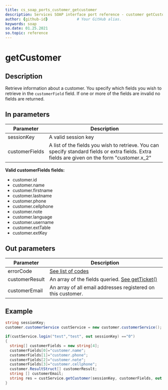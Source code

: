 ```yaml
---
title: cs_soap_ports_customer_getcustomer
description: Services SOAP interface port reference - customer getCustomer
author: {github-id}             # Your GitHub alias.
keywords: soap
so.date: 01.25.2021
so.topic: reference
---
```


# getCustomer

## Description

Retrieve information about a customer. You specify which fields you wish to retrieve in the `customerField` field. If one or more of the fields are invalid no fields are returned.

## In parameters

| Parameter | Description |
|---|---|
| sessionKey | A valid session key |
| customerFields | A list of the fields you wish to retrieve. You can specify standard fields or extra fields. Extra fields are given on the form "customer.x\_2"  |where the number is the ID on the extra field. |

**Valid customerFields fields:**

* customer.id
* customer.name
* customer.firstname
* customer.lastname
* customer.phone
* customer.cellphone
* customer.note
* customer.language
* customer.username
* customer.extTable
* customer.extKey

## Out parameters

| Parameter | Description |
|---|---|
| errorCode | [See list of codes][1] |
| customerResult | An array of the fields queried. [See getTicket()][2] |
| customerEmail | An array of all email addresses registered on this customer. |

## Example

```csharp
string sessionKey;
customer.customerService custService = new customer.customerService();

if(custService.login("test","test", out sessionKey) =="0")
{
  string[] customerFields = new string[4];
  customerFields[0]="customer.name";
  customerFields[1]="customer.phone";
  customerFields[2]="customer.note";
  customerFields[3]="customer.cellphone";
  customer.ResultStruct[] customerResult;
  string [] customerEmail;
  string res = custService.getCustomer(sessionKey, customerFields, out customerResult, out customerEmail);
}
```

<!-- Referenced links -->
[1]: ../error-codes.md

<!-- Referenced links -->
[1]: ../error-codes.md
[2]: getticket.md
